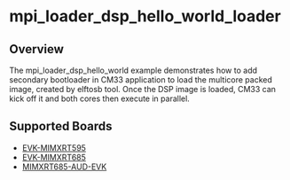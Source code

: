 # mpi_loader_dsp_hello_world_loader

## Overview

The mpi_loader_dsp_hello_world example demonstrates how to add secondary
bootloader in CM33 application to load the multicore packed image, created by
elftosb tool. Once the DSP image is loaded, CM33 can kick off it and both cores
then execute in parallel.

## Supported Boards
- [EVK-MIMXRT595](../../../../_boards/evkmimxrt595/component_examples/mpi_loader/dsp_hello_world/example_board_readme.md)
- [EVK-MIMXRT685](../../../../_boards/evkmimxrt685/component_examples/mpi_loader/dsp_hello_world/example_board_readme.md)
- [MIMXRT685-AUD-EVK](../../../../_boards/mimxrt685audevk/component_examples/mpi_loader/dsp_hello_world/example_board_readme.md)
